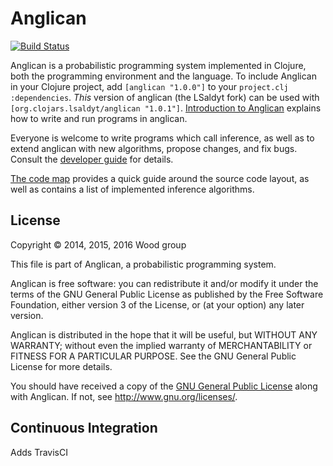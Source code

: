 # Anglican

[![Build Status](https://travis-ci.org/LSaldyt/anglican.svg?branch=master)](https://travis-ci.org/LSaldyt/anglican)

Anglican is a probabilistic programming system
implemented in Clojure, both the programming environment and
the language. 
To include Anglican in your Clojure project, add `[anglican "1.0.0"]` to your `project.clj` `:dependencies`.
*This* version of anglican (the LSaldyt fork) can be used with `[org.clojars.lsaldyt/anglican "1.0.1"]`.
[Introduction to Anglican](doc/intro.md) explains
how to write and run programs in anglican.

Everyone is welcome to write programs which call inference,
as well as to extend anglican with new algorithms,
propose changes, and fix bugs. Consult the [developer
guide](doc/devel.md) for details.

[The code map](doc/codemap.md) provides a quick guide around
the source code layout, as well as contains a list of implemented
inference algorithms.

## License

Copyright © 2014, 2015, 2016 Wood group

This file is part of Anglican, a probabilistic programming system.

Anglican is free software: you can redistribute it and/or modify
it under the terms of the GNU General Public License as published by
the Free Software Foundation, either version 3 of the License, or
(at your option) any later version.

Anglican is distributed in the hope that it will be useful,
but WITHOUT ANY WARRANTY; without even the implied warranty of
MERCHANTABILITY or FITNESS FOR A PARTICULAR PURPOSE.  See the
GNU General Public License for more details.

You should have received a copy of the [GNU General Public
License](gpl-3.0.txt) along with Anglican.  If not, see
<http://www.gnu.org/licenses/>.

## Continuous Integration

Adds TravisCI
